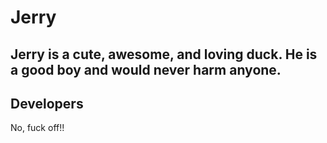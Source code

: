 # Jerry

## Jerry is a cute, awesome, and loving duck. He is a good boy and would never harm anyone. 

## Developers 
No, fuck off!!
